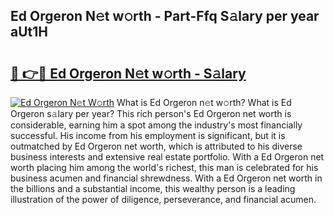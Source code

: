 ## Ed Orgeron N𝚎t w𝚘rth - Part-Ffq S𝚊lary per year aUt1H

# <h2><a href="http://gc3q9y.nevu.top/?p=Ed+Orgeron">🔗 👉🔴 Ed Orgeron N𝚎t w𝚘rth - S𝚊lary</a></h2>

[![Ed Orgeron N𝚎t W𝚘rth](https://i.imgur.com/Oavwk0R.jpeg)](http://gc3q9y.nevu.top/?p=Ed+Orgeron)
What is Ed Orgeron n𝚎t w𝚘rth? What is Ed Orgeron s𝚊lary per year?
This rich person's Ed Orgeron net worth is considerable, earning him a spot among the industry's most financially successful. His income from his employment is significant, but it is outmatched by Ed Orgeron net worth, which is attributed to his diverse business interests and extensive real estate portfolio. With a Ed Orgeron net worth placing him among the world's richest, this man is celebrated for his business acumen and financial shrewdness. With a Ed Orgeron net worth in the billions and a substantial income, this wealthy person is a leading illustration of the power of diligence, perseverance, and financial acumen.
